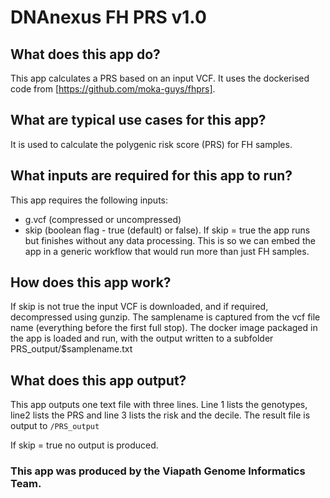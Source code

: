 # DNAnexus FH PRS v1.0

## What does this app do?
This app calculates a PRS based on an input VCF. It uses the dockerised code from [https://github.com/moka-guys/fhprs].

## What are typical use cases for this app?
It is used to calculate the polygenic risk score (PRS) for FH samples.

## What inputs are required for this app to run?
This app requires the following inputs:

- g.vcf (compressed or uncompressed)
- skip (boolean flag - true (default) or false). If skip = true the app runs but finishes without any data processing. This is so we can embed the app in a generic workflow that would run more than just FH samples.


## How does this app work?
If skip is not true the input VCF is downloaded, and if required, decompressed using gunzip.
The samplename is captured from the vcf file name (everything before the first full stop).
The docker image packaged in the app is loaded and run, with the output written to a subfolder PRS_output/$samplename.txt

## What does this app output?
This app outputs one text file with three lines. 
Line 1 lists the genotypes, line2 lists the PRS and line 3 lists the risk and the decile.
The result file is output to `/PRS_output`

If skip = true no output is produced.

### This app was produced by the Viapath Genome Informatics Team.
